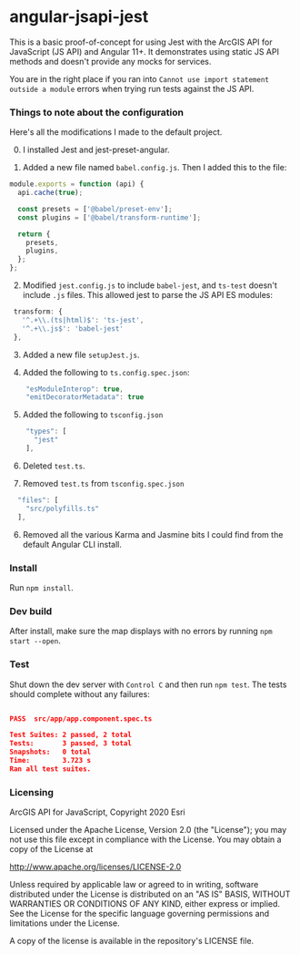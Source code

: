 # angular-jsapi-jest

This is a basic proof-of-concept for using Jest with the ArcGIS API for JavaScript (JS API) and Angular 11+. It demonstrates using static JS API methods and doesn't provide any mocks for services.

You are in the right place if you ran into `Cannot use import statement outside a module` errors when trying run tests against the JS API.

### Things to note about the configuration

Here's all the modifications I made to the default project.

0. I installed Jest and jest-preset-angular.

1. Added a new file named `babel.config.js`. Then I added this to the file:
 
```js
module.exports = function (api) {
  api.cache(true);

  const presets = ['@babel/preset-env'];
  const plugins = ['@babel/transform-runtime'];

  return {
    presets,
    plugins,
  };
};
```
 
2. Modified `jest.config.js` to include `babel-jest`, and `ts-test` doesn't include `.js` files. This allowed jest to parse the JS API ES modules:
 
```js
 transform: {
   '^.+\\.(ts|html)$': 'ts-jest',
   '^.+\\.js$': 'babel-jest' 
 }, 
```

3. Added a new file `setupJest.js`.

4. Added the following to `ts.config.spec.json`:

```js
    "esModuleInterop": true,
    "emitDecoratorMetadata": true    
```

5. Added the following to `tsconfig.json`

```js
    "types": [
      "jest"
    ],   
```

6. Deleted `test.ts`.

7. Removed `test.ts` from `tsconfig.spec.json`

```js
  "files": [
    "src/polyfills.ts"
  ],
```

6. Removed all the various Karma and Jasmine bits I could find from the default Angular CLI install.

### Install

Run `npm install`.

### Dev build

After install, make sure the map displays with no errors by running `npm start --open`.

### Test

Shut down the dev server with `Control C` and then run `npm test`. The tests should complete without any failures:

```json

PASS  src/app/app.component.spec.ts

Test Suites: 2 passed, 2 total
Tests:       3 passed, 3 total
Snapshots:   0 total
Time:        3.723 s
Ran all test suites.

```

### Licensing

ArcGIS API for JavaScript, Copyright 2020 Esri

Licensed under the Apache License, Version 2.0 (the "License"); you may not use this file except in compliance with the License. You may obtain a copy of the License at

http://www.apache.org/licenses/LICENSE-2.0

Unless required by applicable law or agreed to in writing, software distributed under the License is distributed on an "AS IS" BASIS, WITHOUT WARRANTIES OR CONDITIONS OF ANY KIND, either express or implied. See the License for the specific language governing permissions and limitations under the License.

A copy of the license is available in the repository's LICENSE file.